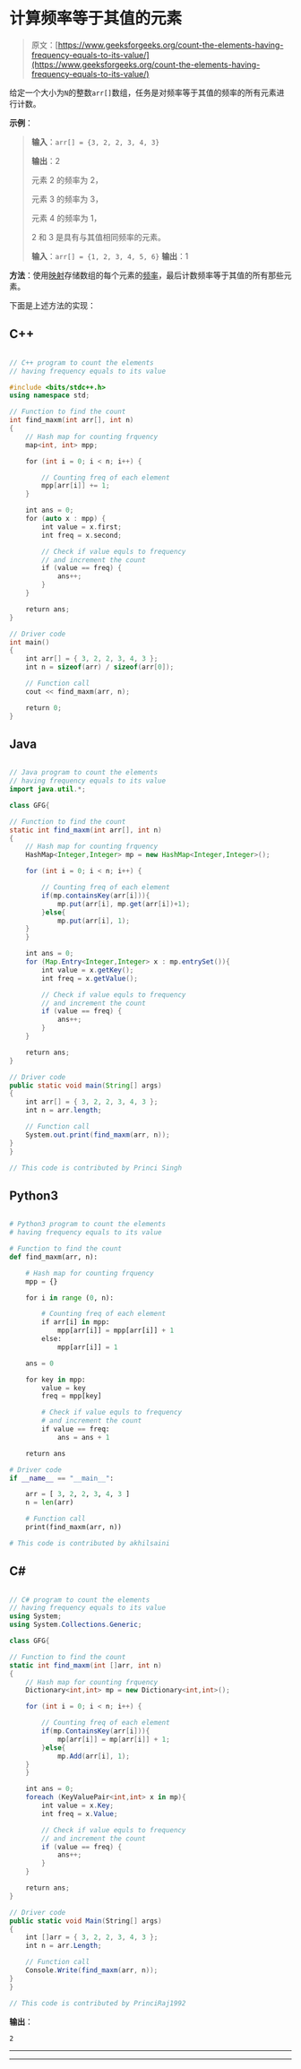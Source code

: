 # 计算频率等于其值的元素

> 原文：[https://www.geeksforgeeks.org/count-the-elements-having-frequency-equals-to-its-value/](https://www.geeksforgeeks.org/count-the-elements-having-frequency-equals-to-its-value/)



给定一个大小为`N`的整数`arr[]`数组，任务是对频率等于其值的频率的所有元素进行计数。

**示例**：

> **输入**：`arr[] = {3, 2, 2, 3, 4, 3}`
>
> **输出**：2
>
> 元素 2 的频率为 2，
>
> 元素 3 的频率为 3，
>
> 元素 4 的频率为 1，
>
> 2 和 3 是具有与其值相同频率的元素。
> 
> **输入**：`arr[] = {1, 2, 3, 4, 5, 6}`
> **输出**：1

**方法**：使用[映射](http://www.geeksforgeeks.org/map-associative-containers-the-c-standard-template-library-stl/)存储数组的每个元素的[频率](https://www.geeksforgeeks.org/counting-frequencies-of-array-elements/)，最后计数频率等于其值的所有那些元素。

下面是上述方法的实现：

## C++

```cpp

// C++ program to count the elements
// having frequency equals to its value

#include <bits/stdc++.h>
using namespace std;

// Function to find the count
int find_maxm(int arr[], int n)
{
    // Hash map for counting frquency
    map<int, int> mpp;

    for (int i = 0; i < n; i++) {

        // Counting freq of each element
        mpp[arr[i]] += 1;
    }

    int ans = 0;
    for (auto x : mpp) {
        int value = x.first;
        int freq = x.second;

        // Check if value equls to frequency
        // and increment the count
        if (value == freq) {
            ans++;
        }
    }

    return ans;
}

// Driver code
int main()
{
    int arr[] = { 3, 2, 2, 3, 4, 3 };
    int n = sizeof(arr) / sizeof(arr[0]);

    // Function call
    cout << find_maxm(arr, n);

    return 0;
}

```

## Java

```java

// Java program to count the elements
// having frequency equals to its value
import java.util.*;

class GFG{

// Function to find the count
static int find_maxm(int arr[], int n)
{
    // Hash map for counting frquency
    HashMap<Integer,Integer> mp = new HashMap<Integer,Integer>();

    for (int i = 0; i < n; i++) {

        // Counting freq of each element
        if(mp.containsKey(arr[i])){
            mp.put(arr[i], mp.get(arr[i])+1);
        }else{
            mp.put(arr[i], 1);
    }
    }

    int ans = 0;
    for (Map.Entry<Integer,Integer> x : mp.entrySet()){
        int value = x.getKey();
        int freq = x.getValue();

        // Check if value equls to frequency
        // and increment the count
        if (value == freq) {
            ans++;
        }
    }

    return ans;
}

// Driver code
public static void main(String[] args)
{
    int arr[] = { 3, 2, 2, 3, 4, 3 };
    int n = arr.length;

    // Function call
    System.out.print(find_maxm(arr, n)); 
}
}

// This code is contributed by Princi Singh

```

## Python3

```py

# Python3 program to count the elements
# having frequency equals to its value

# Function to find the count
def find_maxm(arr, n):

    # Hash map for counting frquency
    mpp = {}

    for i in range (0, n):

        # Counting freq of each element
        if arr[i] in mpp:
            mpp[arr[i]] = mpp[arr[i]] + 1
        else:
            mpp[arr[i]] = 1

    ans = 0

    for key in mpp:
        value = key
        freq = mpp[key]

        # Check if value equls to frequency
        # and increment the count
        if value == freq:
            ans = ans + 1

    return ans

# Driver code
if __name__ == "__main__":

    arr = [ 3, 2, 2, 3, 4, 3 ]
    n = len(arr)

    # Function call
    print(find_maxm(arr, n))

# This code is contributed by akhilsaini

```

## C#

```cs

// C# program to count the elements
// having frequency equals to its value
using System;
using System.Collections.Generic;

class GFG{

// Function to find the count
static int find_maxm(int []arr, int n)
{
    // Hash map for counting frquency
    Dictionary<int,int> mp = new Dictionary<int,int>();

    for (int i = 0; i < n; i++) {

        // Counting freq of each element
        if(mp.ContainsKey(arr[i])){
            mp[arr[i]] = mp[arr[i]] + 1;
        }else{
            mp.Add(arr[i], 1);
    }
    }

    int ans = 0;
    foreach (KeyValuePair<int,int> x in mp){
        int value = x.Key;
        int freq = x.Value;

        // Check if value equls to frequency
        // and increment the count
        if (value == freq) {
            ans++;
        }
    }

    return ans;
}

// Driver code
public static void Main(String[] args)
{
    int []arr = { 3, 2, 2, 3, 4, 3 };
    int n = arr.Length;

    // Function call
    Console.Write(find_maxm(arr, n)); 
}
}

// This code is contributed by PrinciRaj1992

```

**输出**： 

```
2

```



* * *

* * *



